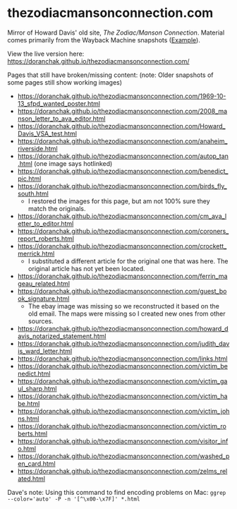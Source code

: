 # thezodiacmansonconnection.com
Mirror of Howard Davis' old site, *The Zodiac/Manson Connection*.  Material comes primarily from the Wayback Machine snapshots ([Example](https://web.archive.org/web/20070327182621/http://www.thezodiacmansonconnection.com/)).

View the live version here:  https://doranchak.github.io/thezodiacmansonconnection.com/

Pages that still have broken/missing content:  (note: Older snapshots of some pages still show working images)
* https://doranchak.github.io/thezodiacmansonconnection.com/1969-10-13_sfpd_wanted_poster.html
* https://doranchak.github.io/thezodiacmansonconnection.com/2008_manson_letter_to_ava_editor.html
* https://doranchak.github.io/thezodiacmansonconnection.com/Howard_Davis_VSA_test.html
* https://doranchak.github.io/thezodiacmansonconnection.com/anaheim_riverside.html
* https://doranchak.github.io/thezodiacmansonconnection.com/autop_tan.html   (one image says hotlinked)
* https://doranchak.github.io/thezodiacmansonconnection.com/benedict_pic.html
* https://doranchak.github.io/thezodiacmansonconnection.com/birds_fly_south.html
  * I restored the images for this page, but am not 100% sure they match the originals.
* https://doranchak.github.io/thezodiacmansonconnection.com/cm_ava_letter_to_editor.html
* https://doranchak.github.io/thezodiacmansonconnection.com/coroners_report_roberts.html
* https://doranchak.github.io/thezodiacmansonconnection.com/crockett_merrick.html
  * I substituted a different article for the original one that was here.  The original article has not yet been located.
* https://doranchak.github.io/thezodiacmansonconnection.com/ferrin_mageau_related.html
* https://doranchak.github.io/thezodiacmansonconnection.com/guest_book_signature.html
  * The ebay image was missing so we reconstructed it based on the old email.  The maps were missing so I created new ones from other sources.
* https://doranchak.github.io/thezodiacmansonconnection.com/howard_davis_notarized_statement.html
* https://doranchak.github.io/thezodiacmansonconnection.com/judith_davis_ward_letter.html
* https://doranchak.github.io/thezodiacmansonconnection.com/links.html
* https://doranchak.github.io/thezodiacmansonconnection.com/victim_benedict.html
* https://doranchak.github.io/thezodiacmansonconnection.com/victim_gaul_sharp.html
* https://doranchak.github.io/thezodiacmansonconnection.com/victim_habe.html
* https://doranchak.github.io/thezodiacmansonconnection.com/victim_johns.html
* https://doranchak.github.io/thezodiacmansonconnection.com/victim_roberts.html
* https://doranchak.github.io/thezodiacmansonconnection.com/visitor_info.html
* https://doranchak.github.io/thezodiacmansonconnection.com/washed_pen_card.html
* https://doranchak.github.io/thezodiacmansonconnection.com/zelms_related.html

Dave's note:  Using this command to find encoding problems on Mac:  `ggrep --color='auto' -P -n '[^\x00-\x7F]' *.html`